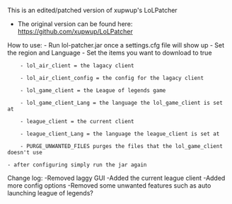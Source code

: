 This is an edited/patched version of xupwup's LoLPatcher

 - The original version can be found here: https://github.com/xupwup/LoLPatcher


How to use:
	- Run lol-patcher.jar once a settings.cfg file will show up
	- Set the region and Language
	- Set the items you want to download to true

		- lol_air_client = the lagacy client
		
		- lol_air_client_config = the config for the lagacy client
		
		- lol_game_client = the League of legends game
		
		- lol_game_client_Lang = the language the lol_game_client is set at
		
		- league_client = the current client
		
		- league_client_Lang = the language the league_client is set at
		
		- PURGE_UNWANTED_FILES purges the files that the lol_game_client doesn't use

	- after configuring simply run the jar again
	
Change log:
	-Removed laggy GUI
	-Added the current league client
	-Added more config options
	-Removed some unwanted features such as auto launching league of legends?

